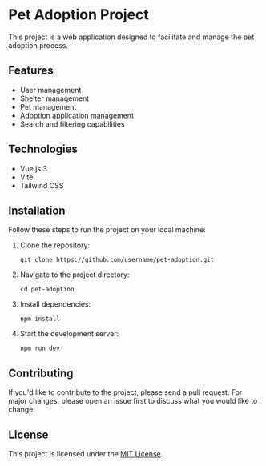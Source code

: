 # Pet Adoption Project

This project is a web application designed to facilitate and manage the pet adoption process.

## Features

- User management
- Shelter management
- Pet management
- Adoption application management
- Search and filtering capabilities

## Technologies

- Vue.js 3
- Vite
- Tailwind CSS

## Installation

Follow these steps to run the project on your local machine:

1. Clone the repository:
   ```
   git clone https://github.com/username/pet-adoption.git
   ```

2. Navigate to the project directory:
   ```
   cd pet-adoption
   ```

3. Install dependencies:
   ```
   npm install
   ```

4. Start the development server:
   ```
   npm run dev
   ```

## Contributing

If you'd like to contribute to the project, please send a pull request. For major changes, please open an issue first to discuss what you would like to change.

## License

This project is licensed under the [MIT License](LICENSE).
